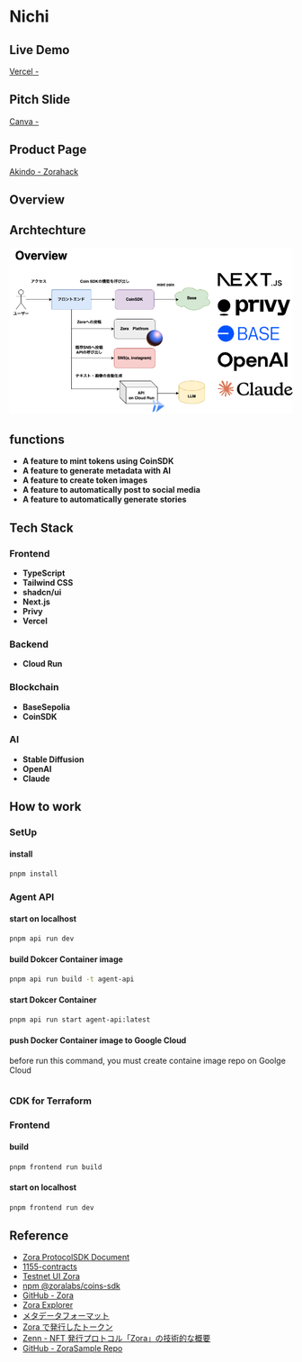 # Nichi

## Live Demo

[Vercel - ]()

## Pitch Slide

[Canva - ]()

## Product Page

[Akindo - Zorahack](https://app.akindo.io/communities/pe6EzVQPafJgLnDE)

## Overview

## Archtechture

![](./docs/overview.drawio.png)

## functions

- **A feature to mint tokens using CoinSDK**
- **A feature to generate metadata with AI**
- **A feature to create token images**
- **A feature to automatically post to social media**
- **A feature to automatically generate stories**

## Tech Stack

### Frontend

- **TypeScript**
- **Tailwind CSS**
- **shadcn/ui**
- **Next.js**
- **Privy**
- **Vercel**

### Backend

- **Cloud Run**

### Blockchain

- **BaseSepolia**
- **CoinSDK**

### AI

- **Stable Diffusion**
- **OpenAI**
- **Claude**

## How to work

### SetUp

#### install

```bash
pnpm install
```

### Agent API

#### start on localhost

```bash
pnpm api run dev
```

#### build Dokcer Container image

```bash
pnpm api run build -t agent-api
```

#### start Dokcer Container

```bash
pnpm api run start agent-api:latest
```

#### push Docker Container image to Google Cloud

before run this command, you must create containe image repo on Goolge Cloud

```bash

```

### CDK for Terraform

### Frontend

#### build

```bash
pnpm frontend run build
```

#### start on localhost

```bash
pnpm frontend run dev
```

## Reference

- [Zora ProtocolSDK Document](https://docs.zora.co/protocol-sdk/introduction)
- [1155-contracts](https://github.com/ourzora/zora-protocol/tree/main/packages/1155-contracts)
- [Testnet UI Zora](https://testnet.zora.co/)
- [npm @zoralabs/coins-sdk](https://www.npmjs.com/package/@zoralabs/coins-sdk)
- [GitHub - Zora](https://github.com/ourzora/zora-protocol)
- [Zora Explorer](https://sepolia.explorer.zora.energy/)
- [メタデータフォーマット](https://docs.zora.co/contracts/Metadata)
- [Zora で発行したトークン](https://zora.co/coin/base:0x54ce08574374e7e879074d3c9e95ff9cef01547b)
- [Zenn - NFT 発行プロトコル「Zora」の技術的な概要](https://zenn.dev/senspace/articles/045febcf7a8604)
- [GitHub - ZoraSample Repo](https://github.com/mashharuki/zora-sample)
